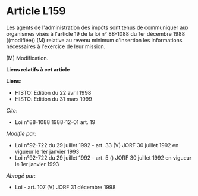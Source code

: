 # Article L159

Les agents de l'administration des impôts sont tenus de communiquer aux organismes visés à l'article 19 de la loi n° 88-1088
du 1er décembre 1988 ((modifiée)) (M) relative au revenu minimum d'insertion les informations nécessaires à l'exercice de
leur mission.

(M) Modification.

**Liens relatifs à cet article**

**Liens**:

  - HISTO: Edition du 22 avril 1998
  - HISTO: Edition du 31 mars 1999

_Cite_:

  - Loi n°88-1088 1988-12-01 art. 19

_Modifié par_:

  - Loi n°92-722 du 29 juillet 1992 - art. 33 (V) JORF 30 juillet 1992 en vigueur le 1er janvier 1993
  - Loi n°92-722 du 29 juillet 1992 - art. 5 () JORF 30 juillet 1992 en vigueur le 1er janvier 1993

_Abrogé par_:

  - Loi - art. 107 (V) JORF 31 décembre 1998

